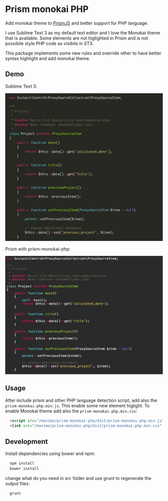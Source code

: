 # Prism monokai PHP

Add monokai theme to [PrismJS](http://prismjs.org) and better support for PHP language.

I use Sublime Text 3 as my default text editor and I love the Monokai theme that
is available. Some elements are not higlighted in Prism and is not possibile style
PHP code as visibile in ST3.

This package implements some new rules and override other to have better syntax
highlight and add monokai theme.

## Demo

Sublime Text 3:

![monokai ST3](demo/monokai-st3.png)

Prism with prism-monokai-php:

![monokai Prism](demo/monokai-prism.png)

## Usage

After include prism and other PHP language detection script, add also the ```prism-monokai-php.min.js```. This enable some new element higlight. To enable Monokai theme add also the ```prism-monokai-php.min.css```:

```html
  <script src="/mavimo/prism-monokai-php/dist/prism-monokai-php.min.js" />
  <link src="/mavimo/prism-monokai-php/dist/prism-monokai-php.min.css" />
```

## Development

Install dependencies using bower and npm:

```bash
  npm install
  bower install
```
change what do you need in src folder and use grunt to regenerate the output files:

```bash
  grunt
```
